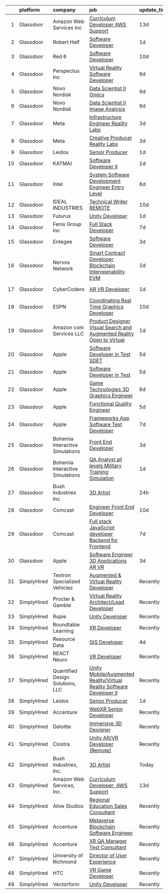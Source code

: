 

|    | platform    | company                          | job                                                                                                                                                                                                                                                                                                                                                                                                                                                                                                                                                                                                                                                                                                                                                                                                                                                                                                                                                                                                                                                                                                                                                                                                                                                                                                                                                                                                                                                                                                                                                                                                                                     | update_time   | location           |
|---:|:------------|:---------------------------------|:----------------------------------------------------------------------------------------------------------------------------------------------------------------------------------------------------------------------------------------------------------------------------------------------------------------------------------------------------------------------------------------------------------------------------------------------------------------------------------------------------------------------------------------------------------------------------------------------------------------------------------------------------------------------------------------------------------------------------------------------------------------------------------------------------------------------------------------------------------------------------------------------------------------------------------------------------------------------------------------------------------------------------------------------------------------------------------------------------------------------------------------------------------------------------------------------------------------------------------------------------------------------------------------------------------------------------------------------------------------------------------------------------------------------------------------------------------------------------------------------------------------------------------------------------------------------------------------------------------------------------------------|:--------------|:-------------------|
|  1 | Glassdoor   | Amazon Web Services  Inc         | [Curriculum Developer  AWS Support](https://www.glassdoor.com/partner/jobListing.htm?pos=122&ao=1136043&s=58&guid=00000181bda942f586cc6cafa32f538d&src=GD_JOB_AD&t=SR&vt=w&cs=1_a420fc21&cb=1656744395914&jobListingId=1007948569854&jrtk=3-0-1g6uqigp0g4d0801-1g6uqigpek60t800-babf0940e10045d2-)                                                                                                                                                                                                                                                                                                                                                                                                                                                                                                                                                                                                                                                                                                                                                                                                                                                                                                                                                                                                                                                                                                                                                                                                                                                                                                                                      | 13d           | Remote             |
|  2 | Glassdoor   | Robert Half                      | [Software Developer](https://www.glassdoor.com/partner/jobListing.htm?pos=117&ao=1110586&s=58&guid=00000181bda942f586cc6cafa32f538d&src=GD_JOB_AD&t=SR&vt=w&ea=1&cs=1_5e178aaa&cb=1656744395909&jobListingId=1007974618893&cpc=FA84DF7EA1EC2398&jrtk=3-0-1g6uqigp0g4d0801-1g6uqigpek60t800-afae8cda0f540a07--6NYlbfkN0CpzDdaQkua3np5pkmj49lKioZwmwxQ-yx5plwbYmV_M2ppq9rPgMqLXxFCpvuld40sdw6HVxzPn3nitMiZbhq-3d7eMaoXamkE6P0e1elFbOMY-3Bsm7b-C-LN0VwDVOYBp44i9py0Dbed-1tHBFo3YNg1-jqZxPqetbdJjw4upjxCElyoYBJjJEtExfvoABrAiygxNc4e549rW6SAA9jMV749sZkON6s2GUGx8eXhQ32bAAvl3uFjO8lJKAaSc86lK0S66fRH_DQ4kRqDQWhFlnAEcLotDmMdbSZ8ychGSUeZukcdFLtMmknzzD-AOdxQVjZhotsS5o1ZF26F1uZHFOj329OXRyvOWbu0CbfDbmYeyJMtgP3CtjQcUb7JMvNjhQyzE6XhVbsFMpNwsfZLWO65dLBnoYCeUJMwXPQBBrIcBu9NSYWWu28T1pw03aHsqKc8D_IKtB60JHdrTLkucPJOm3aASX8pPm3lyl0gwa5c9X0ytkMPKmqwTaX59ea5M3-m_spsRQ3hX3jlyLaGxxCe_qVxeLXSMaT5Lts5rRiAYCgqfeIa1L1Ut1QGq_E%3D)                                                                                                                                                                                                                                                                                                                                                                                                                                                                                                                                                                                                                                                                                                             | 1d            | Chicago, IL        |
|  3 | Glassdoor   | Red 6                            | [Software Developer](https://www.glassdoor.com/partner/jobListing.htm?pos=104&ao=1110586&s=58&guid=00000181bda942f586cc6cafa32f538d&src=GD_JOB_AD&t=SR&vt=w&ea=1&cs=1_d52e53f2&cb=1656744395907&jobListingId=1007954506966&cpc=9A35C3CDC9AD954F&jrtk=3-0-1g6uqigp0g4d0801-1g6uqigpek60t800-5c4ab0b83e9db3fd--6NYlbfkN0BKgzQyzTF1Q9mOsR1amaS-juVGLjHt5Cdom-gEF9y-xS0Vel0hhr33OUoAFojkZTzCCxyAhIwoQ3SKk3r6crmKD9iTbnHnckuIkOAw5our6bD3BudqyrmfNQD5cy0RhvJxJo-ysTYFanxeGh09IpdfdRulBhDWqkk0Jq2ImeYR9SWRM0iCMeUKtOM3fPJzZToaZ9JKTOn8o6i__sjxJlDo3ar8KuDH95H50rznH7vWbkqrhrvLoFIMbUrC-CW4rslQFpKk2v4E4_6db2QIW-rjaHMgZG2R6WLajQ_GSNs5Il5V_45sobGv-8W-h7MX0lTOztzU9zD-oZEMrIo0_ABGlRkao67PGR-W1SKm6ERxHwqRfCgE-DJEOeUwk-yiksS1vkFtszww9ivaQbQHku3eVmMK_mhKx8WzoIzmqdeOYBnaaeURdiiEqFjsZjBb7WH-UkXpExSPxiX89uwiFhGl_q54uAmHq6miAGGKcRd5doTL9EfpR14BY4xAKjSU-eg%3D)                                                                                                                                                                                                                                                                                                                                                                                                                                                                                                                                                                                                                                                                                                                                                                             | 10d           | Orlando, FL        |
|  4 | Glassdoor   | Perspectus  Inc                  | [Virtual Reality Software Developer](https://www.glassdoor.com/partner/jobListing.htm?pos=101&ao=1110586&s=58&guid=00000181bda942f586cc6cafa32f538d&src=GD_JOB_AD&t=SR&vt=w&ea=1&cs=1_3fe9e794&cb=1656744395907&jobListingId=1007956905813&cpc=CB2768E455C10F6C&jrtk=3-0-1g6uqigp0g4d0801-1g6uqigpek60t800-59e615e1742d7459--6NYlbfkN0Bi-g4OEguhQEx4pjzkmulzkFDPdVMQm6g82nLRMcVRUAXQonzRVMraztfFi3hq-X8BqNUvSruIs_Y8xqS0fJlAD7HX_UTE1_3bPg-z-tc5mDWvO6UabzGvEvNSnhODNXWlVzKfOPlPGPm5Rzd1RrLMZ_7KVNmJ-ATbBgp9dsxp-fMI4ncZVRL8Rs1widNeAvyt68zQay8m4dXcu2PwTeSn_Us-hMtkyMNJafWPLOWYCM4-h9-plFQQ6G6dFYfMzlBX9FcjnMtJkjvScNsMR0zMkrI1-pO6TZ9RpJC8QQeXlbzLqCfJat8YjpwWAzfLh97AcfMJaVkSctKDJk8MKmm0SDNnWPOTYGrMcTwhU8t_LS_d7Iqhrv4GNEvEHx7kUQ7OgMg80ijg9ouVCqFboVHdt6Xl0DmFRRug-d-mg4wbhlz6i7zuDSY29dipPA1T43G1eS3b_WZwB0Z3kqtxzvcaLYYi3cGyfywkvlyQ5zy01rd1PLW6DAjpUlxmTi4rpTcUV2WoRWac_w9oNFygUmpN)                                                                                                                                                                                                                                                                                                                                                                                                                                                                                                                                                                                                                                                                                                                                           | 9d            | Austin, TX         |
|  5 | Glassdoor   | Novo Nordisk                     | [Data Scientist II   Omics](https://www.glassdoor.com/partner/jobListing.htm?pos=103&ao=1110586&s=58&guid=00000181bda942f586cc6cafa32f538d&src=GD_JOB_AD&t=SR&vt=w&cs=1_f8a842de&cb=1656744395907&jobListingId=1007957685554&cpc=B4454408B5C4E155&jrtk=3-0-1g6uqigp0g4d0801-1g6uqigpek60t800-7639f3c7a41c07dc--6NYlbfkN0CwTb2KBSy5XqLXEHj5_mYBmDWKOk7XTvk_LICJOppi7cB4B2F4ZeEB2sl2BCaugXbBE11wbmo46wAaveOc6lRFeJJdUOxqQ6-eF1yV8empmDP89pGxOhAeCmHh7nN2M_tnHeNFSc2H9JF7dPZULunwdrHxI8oZuxqNFB_n4YzbBnkwXIQ-FQajQBlvzb4BvSqwlrGRYXnx3-sIzR4TdRbrlgUjjWt4cKibbib-KAzb87VOpJ7zgYUGJeEEZ_UywyJblKDdulvNJxiv2F7Yy8KNwFPMIQM8OJB-_T-f-lM6V5jQoaXogENpKO_BqAEMzc-aTXT-7ZFVZgHcJBvwoiVXh-BMAKEqMKTa2pYaUE-PxUQ0raoClLfbx73vStT_zYhQ4OEUZ4YShYJGGKB3_W28JhPKPexxIT_bAHbDMQeT8eqo3EmZ0X3TswA969qzd2toLgFUJWudnSx9r5ZxniBXMdOm3O3OmWXQcUbkiaP4plQpvp7R8EOOFV5YftRIOSZDVAP36tXOkMR_QsoXvSJrs6yfoI35xKQi84wWzmJDzAWuo_HoZgJSkkbCsw2gPkZnrqwfiAbVXid_ilZELbXfkaVWM7qlvYgGmhdFagVcyX4A5Cod44HTX03AADVYyCQImJXOR4RwLj-LV5jgKXEZvQ2ZZ8aW5b4%3D)                                                                                                                                                                                                                                                                                                                                                                                                                                                                                                                                                                                                           | 9d            | Lexington, MA      |
|  6 | Glassdoor   | Novo Nordisk                     | [Data Scientist II   Image Analysis](https://www.glassdoor.com/partner/jobListing.htm?pos=106&ao=1110586&s=58&guid=00000181bda942f586cc6cafa32f538d&src=GD_JOB_AD&t=SR&vt=w&cs=1_8b8bb6d8&cb=1656744395907&jobListingId=1007957685553&cpc=BFE8C4BF51BDD557&jrtk=3-0-1g6uqigp0g4d0801-1g6uqigpek60t800-4aafe7ea5fce443d--6NYlbfkN0CwTb2KBSy5XqLXEHj5_mYBmDWKOk7XTvk_LICJOppi7cB4B2F4ZeEB2sl2BCaugXbBE11wbmo461gY9Jpnt0hb0w2VpnDrneSjfQjHs5s8D-V3b-BUuoYO_jc7C5ko7rCxtQGcSyS4LchXqDOQFF1q9ZXbf7VnOAQGmLCFSOcJHcJr2sbvjc1zRtSoBG5x6eQaFHdsCV9InOZrqN9ANy8va-K90DVL26tb4La8MIxbfyEGfjMqmufzDv5DyNFIFai1GELYDuRHitGG_9X14kDJTniGhqCtHJqjRKCbKUL98kC1oBoREFqVblvz0A62ZnOrPHjnc_9jfz-EiU5Nz4PzD5SUq2o2hCBO8xx6OrStCeCPU0Ixf5RXO7Qxkd7hZP3GT3AvSFVnjSSddlppYMf8sNfMQr_VP8Si0IfO_yijxnRotfu3YA8-E9SdtfbA8pa0r-_EYnIua2-fqZWJEGTvqiaUxaFsibZ1T2_T1KVCjIH5wTqOd4KDfpv3wCUWc7FzS494a08zv7dUFxxqAvCpfoB1rsdZX9b8OaFTrhRkvgz3ZfV1mGIjdRyMIn_IrTeF_9hO8PS-z93DJjcnjM_A8WuudZXGbSdNLmAhXJjSBhA2Sbu18Hn0GjJLyyIKLVhU9JYwEiwfbMsRrmAvF-cqNZNQ1zloAqZGOIEwTvL-_pWWK3f38eaV)                                                                                                                                                                                                                                                                                                                                                                                                                                                                                                                                                                                | 9d            | Lexington, MA      |
|  7 | Glassdoor   | Meta                             | [Infrastructure Engineer  Reality Labs](https://www.glassdoor.com/partner/jobListing.htm?pos=126&ao=1136043&s=58&guid=00000181bda942f586cc6cafa32f538d&src=GD_JOB_AD&t=SR&vt=w&cs=1_e8d96aca&cb=1656744395914&jobListingId=1007969502454&jrtk=3-0-1g6uqigp0g4d0801-1g6uqigpek60t800-d2e0e646ecf137a1-)                                                                                                                                                                                                                                                                                                                                                                                                                                                                                                                                                                                                                                                                                                                                                                                                                                                                                                                                                                                                                                                                                                                                                                                                                                                                                                                                  | 3d            | Redmond, WA        |
|  8 | Glassdoor   | Meta                             | [Creative Producer  Reality Labs](https://www.glassdoor.com/partner/jobListing.htm?pos=125&ao=1136043&s=58&guid=00000181bda942f586cc6cafa32f538d&src=GD_JOB_AD&t=SR&vt=w&cs=1_6b85e890&cb=1656744395914&jobListingId=1007969502444&jrtk=3-0-1g6uqigp0g4d0801-1g6uqigpek60t800-1b0d3e040e3835f6-)                                                                                                                                                                                                                                                                                                                                                                                                                                                                                                                                                                                                                                                                                                                                                                                                                                                                                                                                                                                                                                                                                                                                                                                                                                                                                                                                        | 3d            | Menlo Park, CA     |
|  9 | Glassdoor   | Leidos                           | [Senior Producer](https://www.glassdoor.com/partner/jobListing.htm?pos=102&ao=1110586&s=58&guid=00000181bda942f586cc6cafa32f538d&src=GD_JOB_AD&t=SR&vt=w&cs=1_adead3a5&cb=1656744395907&jobListingId=1007974173550&cpc=1F0B4AFDBDED0904&jrtk=3-0-1g6uqigp0g4d0801-1g6uqigpek60t800-47e66016e1754705--6NYlbfkN0CZUO70VSdYKA8PR3jfrSh5ljhqJhfDt0PzQCMubt8cRihWbmqO_-CcWTBwQGpXTiiJkuJv3WhArhUdHIjJz3GTRWpf3gR_uSQkfR6D_TmxkgwotN7J9sE48CO8kC3pjwshz4F3fDwen55gBxFm6aIWa1T3I-_pvM5hcGkWmPQWNzm9nV8PBVxrrBhK29sZXSWst5Q7eT8gRrx1-rf79KhVY8vKhfW20V1V1ne8F40CHyUTbU_jTrljekEVw2W8HWI99-pnYW2JeycNBlOBtrHK3093JoFQuq-5r4Vavw-NAKMVcjFvGSXN2K7diTPrMs57tcjmP6EnP2bM6n0quDHMXs1z9Z2NyuP_GEgs8DCdhSCF4ZVVe7X-Eds1gZaxYcqiYB0Q2GR9N3b4HErsFzmR9J7tIeqGD_qc9MMozg9X-DaClmYZLHTeYdOBbg-BZGI46wuD2yA9fgOHmJkYTr9OpujKwjEIMfV8BS2_TmzTuV1yk5Pzs_INRlltGskfZHWNWyJe6KiaOfEmPZ1fdfWXrGZj-ISlMgsQ4PFcjUBcDGlriAsbmSkqcDYncsrYKnJrJAFq074hXAZx_2pr3Xr5OhKYl7eZsF9rRr3BX4l5mg%3D%3D)                                                                                                                                                                                                                                                                                                                                                                                                                                                                                                                                                                                                                                                                       | 1d            | Reston, VA         |
| 10 | Glassdoor   | KATMAI                           | [Software Developer II](https://www.glassdoor.com/partner/jobListing.htm?pos=128&ao=1136043&s=58&guid=00000181bda942f586cc6cafa32f538d&src=GD_JOB_AD&t=SR&vt=w&cs=1_a6f8b2fa&cb=1656744395915&jobListingId=1007972635919&jrtk=3-0-1g6uqigp0g4d0801-1g6uqigpek60t800-b5dd9492e2892df3-)                                                                                                                                                                                                                                                                                                                                                                                                                                                                                                                                                                                                                                                                                                                                                                                                                                                                                                                                                                                                                                                                                                                                                                                                                                                                                                                                                  | 1d            | San Antonio, TX    |
| 11 | Glassdoor   | Intel                            | [System Software Development Engineer   Entry Level](https://www.glassdoor.com/partner/jobListing.htm?pos=127&ao=1136043&s=58&guid=00000181bda942f586cc6cafa32f538d&src=GD_JOB_AD&t=SR&vt=w&cs=1_c6833966&cb=1656744395915&jobListingId=1007963058334&jrtk=3-0-1g6uqigp0g4d0801-1g6uqigpek60t800-e7f00b98826daa01-)                                                                                                                                                                                                                                                                                                                                                                                                                                                                                                                                                                                                                                                                                                                                                                                                                                                                                                                                                                                                                                                                                                                                                                                                                                                                                                                     | 6d            | Hillsboro, OR      |
| 12 | Glassdoor   | IDEAL INDUSTRIES                 | [Technical Writer REMOTE](https://www.glassdoor.com/partner/jobListing.htm?pos=111&ao=1110586&s=58&guid=00000181bda942f586cc6cafa32f538d&src=GD_JOB_AD&t=SR&vt=w&cs=1_6a1f5a3d&cb=1656744395908&jobListingId=1007955352928&cpc=FAE5E775D180B2FB&jrtk=3-0-1g6uqigp0g4d0801-1g6uqigpek60t800-7e29d85f7c0862b5--6NYlbfkN0DrBF_zyngNjhBDtwzdBOfZtDHO81PL-xpvarob0pvLjpjgX4PZ3iaOvCSk71p--P03UgsnBMm1VfG0c_7d9-5vNfrz7wQQGM8EAP5_rR0EHrySvPE8-VhIsIMPLAjjaumV-pKonP-r_VepsAtz4DZ90SLDPwmR6OiF1obYVnjt7YJDNDFTbQ_ZASChfhDlDPhCoNtVOIVyNvFF4olaMRZyAhq3gLdQ-xv7sS8ofwl90bryNpuG5b-jvbo_9c3WuRZO_6-Pc0U0MZgGYUOgSC0E_p-Kg7RGYFQPqYzRiP1-2a0E9eSDGxz7Eb2IH_8DxsD0Roe-vAZihRZJZunT1qvzwX74RsRO5ektXelw7edGcLa5fc138OZFEHZryPSqFxRmkokwjuIoWicTcM-SRr3DMbFNSOECHmnTZRNj7VS6aWcRhtQHImv1c_Se5KojBlRVaKHEDVvi6QF3pBKbYZeTwsLHC4jTPQSht86Pb0kyqNoiwrS1zeqAi3O8viovaDeB01ZkY3b3ImIxIb-lev0RPKwf5V-9nY1_ReT486Q8AhHyl6mvANgGtv_hdFsabAIpSdpGB3NXTRvNOpuL7pDeQULLOLEf6Pt2tYsMmdP4iVgNmHV1bSXIIPEu072oIs6uzDZt1xK3ZzhBTzC7v4R_mC_DNwY_LpPU50TnbYc2Qr1OAxY54oRZsEfpBkoKgFl5S1r631oOoSzf2dCW77ire606O3bBK4MS6oZqfUnznc3O6fILkgTa)                                                                                                                                                                                                                                                                                                                                                                                                                                                                                                                           | 10d           | Sycamore, IL       |
| 13 | Glassdoor   | Futurus                          | [Unity Developer](https://www.glassdoor.com/partner/jobListing.htm?pos=124&ao=1136043&s=58&guid=00000181bda942f586cc6cafa32f538d&src=GD_JOB_AD&t=SR&vt=w&cs=1_bb01e48b&cb=1656744395914&jobListingId=1007975388595&jrtk=3-0-1g6uqigp0g4d0801-1g6uqigpek60t800-47b83538bc10ef9f-)                                                                                                                                                                                                                                                                                                                                                                                                                                                                                                                                                                                                                                                                                                                                                                                                                                                                                                                                                                                                                                                                                                                                                                                                                                                                                                                                                        | 1d            | Atlanta, GA        |
| 14 | Glassdoor   | Fenix Group Inc                  | [Full Stack Developer](https://www.glassdoor.com/partner/jobListing.htm?pos=130&ao=1136043&s=58&guid=00000181bda942f586cc6cafa32f538d&src=GD_JOB_AD&t=SR&vt=w&cs=1_1c64159c&cb=1656744395915&jobListingId=1007962470875&jrtk=3-0-1g6uqigp0g4d0801-1g6uqigpek60t800-7fa26c6614946b18-)                                                                                                                                                                                                                                                                                                                                                                                                                                                                                                                                                                                                                                                                                                                                                                                                                                                                                                                                                                                                                                                                                                                                                                                                                                                                                                                                                   | 7d            | Herndon, VA        |
| 15 | Glassdoor   | Entegee                          | [Software Developer](https://www.glassdoor.com/partner/jobListing.htm?pos=115&ao=1110586&s=58&guid=00000181bda942f586cc6cafa32f538d&src=GD_JOB_AD&t=SR&vt=w&ea=1&cs=1_c94531d3&cb=1656744395909&jobListingId=1007969066831&cpc=AC285F3A3ECA6BB0&jrtk=3-0-1g6uqigp0g4d0801-1g6uqigpek60t800-1cc9a720b2ef69ca--6NYlbfkN0D6OzZjpD_hbicRkMZwNNvvxSeL23iIfvaC4EytleQ8zDIpz0YQ5KbISa7_Zvw6kCwWk0bztT2ND0rLy8l_JgJIqC6pVja7piBhX6YVrJuEc_pBLmjUEBI6lwdoF_gJ749U6okgPYSRPvBMYDggPEVQx-S1DUfyPpyfQC37CONM7ItdCY4KIF8hpJrD5bAoE08ueFefCXE42rUECXuuar4E3xKfgHqvJNVIHfssjEgYakXPszMQ2anC12VHOY0wa8-yArFNtnwKpAmUiBVpYf_gvz0B5sWciUYldfdgQX9y5yZDexDcdnii650pCbW-Db54AyoVREvssJpBeQWYoPrOGwlkEDxV3Ajq6InTz4Xu98v0FQbIeuUH--DYN-Eb7wJP99IA3W2r1r9cUGt1zQfBL2JbbtUTANN7AyX5SEtQKuaBm2npaQJM89WkQCaumUje2n2LrihUI7fxKCm9iH5QmX4hWQ23HUu6Ukg-Bx5CShqNwriWhA2MNRc5TsNDXcc%3D)                                                                                                                                                                                                                                                                                                                                                                                                                                                                                                                                                                                                                                                                                                                                                                             | 3d            | Bedford, MA        |
| 16 | Glassdoor   | Nervos Network                   | [Smart Contract Developer  Blockchain Interoperability  EVM ](https://www.glassdoor.com/partner/jobListing.htm?pos=121&ao=1136043&s=58&guid=00000181bda942f586cc6cafa32f538d&src=GD_JOB_AD&t=SR&vt=w&ea=1&cs=1_c385a878&cb=1656744395914&jobListingId=1007970990431&jrtk=3-0-1g6uqigp0g4d0801-1g6uqigpek60t800-c6f3ba3bafd5b10d-)                                                                                                                                                                                                                                                                                                                                                                                                                                                                                                                                                                                                                                                                                                                                                                                                                                                                                                                                                                                                                                                                                                                                                                                                                                                                                                       | 2d            | Remote             |
| 17 | Glassdoor   | CyberCoders                      | [AR VR Developer](https://www.glassdoor.com/partner/jobListing.htm?pos=118&ao=1110586&s=58&guid=00000181bda942f586cc6cafa32f538d&src=GD_JOB_AD&t=SR&vt=w&ea=1&cs=1_72239929&cb=1656744395909&jobListingId=1007974917351&cpc=AC285F3A3ECA6BB0&jrtk=3-0-1g6uqigp0g4d0801-1g6uqigpek60t800-2ab3d714c4bba9d7--6NYlbfkN0CpFJQzrgRR8WqXWK1qKKEqALWJw739KlKqr2H-MSI4eoBlI4EFrmor2FYZMP3muM2QRV5nruVsIikvtryyrNWigeq7QaX9hAKL8tILvdVdLwRC5p5wFyBkA6gVdtkaeiS2GFNrwLG5qkWZkU0NfEkWuZBJfAvMl3upeNBmMO5XCfu4ogh_NbSHPA-q59HS5FZ5BiuE1YG6sYveEFPeVWKo_mRkqmGpEWFYqe_D_7-AOmkjoIAg_U07OLsQyU45UL_ZuR7MAZsehI1OVLxsXEfvKWRjmXJSW5I3QSdHOHjb6XnUNfDU2wztK6eSNZgNgFK1wLc5w5Qvrqas6hZOs3NwYjlkSxJZh2n7qAQVVgzi1UXuEAZOHJstSQ_cbQeGJ-VnxM8mGE3B3d8dlBxZXBMKT5N8K4KnFdOBFbh_g5KkNlIVtrBZfYGWSQrGdS9tAoShv3m-VhKjtLAt2qFDaCIGa4ZnXNNh1FabsDNBhu8M29dsdMB6TEHJLZblxc5pI1o2v5M-VBCU6UkbqvHmG_iZW71jluQSHOm-UtnCTHaJdm_0blgi4Y6D7V3xF7XKL5rCvmWdycIONdmdk8YdRfs3n-ac7Xe18DEgMIg0av5wtdaZRaEB55W5xpQ2tnPRqHtvGo9nmxPJgXGoPPcjNjPcv-t5OwcURjywZu4rujVktcLNk86FNQKL7IcqGcuDMjoSkWEPB-4QGSgqzR6fmOC4QQa4G5r5d2piIwiEYMV45coYEtNamXD5xO2b4UYQY0dL3I1eS3bnkeJeQA3v1VA8gpLARnzYRJiMRsQAoo_NzVP_r3QZ0npwm7ChDxHdaRvIOCJ-6IieQFkfj2JhZyJV5sL-NDsSZrbow6Lg5eErNWNacl8dj-KtwQium-Z2IZ_VMLuQWly2E4V6J_AclNSVlLCepWd6v7BXy6CivRECrTiVnTaR0R-K_GUEts_cO98r282HZ6P5mVsdUCNzwBq7zx3QP2Cq2s0%3D)                                                                                                                                                                                                                                                                                | 1d            | Cleveland, OH      |
| 18 | Glassdoor   | ESPN                             | [Coordinating Real Time Graphics Developer](https://www.glassdoor.com/partner/jobListing.htm?pos=105&ao=1110586&s=58&guid=00000181bda942f586cc6cafa32f538d&src=GD_JOB_AD&t=SR&vt=w&cs=1_91ee92b2&cb=1656744395907&jobListingId=1007954527640&cpc=DED3C32E22E90A94&jrtk=3-0-1g6uqigp0g4d0801-1g6uqigpek60t800-3bf1e19fdc7deb42--6NYlbfkN0DAFTyt7pbDCC2JPO79CSdi1dIb81yjczP5qsKcZIxgiYm3-7g-689Ur9xqU8QiYHXm6cj8mBLtdDwtBNZdWLbw4z7Mol2IX46XtTphJDI4PQsq0KOwrqLd805UhuK6p79Y7kXJ6Z5E7WE5oA2EwWbtVzjxqrUDvMU13GuEZ9PHhRPhg06oaXJF0BVjU1-OGC-rGbePSQe858fKxFKI46WiIPny28uLbJCa9EDos_W1trUUECuIwZcIe-_48F-f6lAfWNe2d3uFqRelQk94zJ2tLGN_gNCalQAWTMKMatl6fXanlzK-t76JoPuHRrWCOqyMz3PPP3wDlDvTuRtleaoFnFyCKDFsjNNEINWTyAWTnOd7lTOkMI3EP8qZA9YalQ-Y_Z_Wt1QoEaKcCHTMeqaTgt2R0Zsk42brf3YBbH_oVJpRxUmcLRF7y-6Gyy6D5Zzd-JYSEEvTMQ%3D%3D)                                                                                                                                                                                                                                                                                                                                                                                                                                                                                                                                                                                                                                                                                                                                                                                                             | 10d           | Bristol, CT        |
| 19 | Glassdoor   | Amazon com Services LLC          | [Product Designer  Visual Search and Augmented Reality  Open to Virtual ](https://www.glassdoor.com/partner/jobListing.htm?pos=123&ao=1136043&s=58&guid=00000181bda942f586cc6cafa32f538d&src=GD_JOB_AD&t=SR&vt=w&cs=1_2cb60c7c&cb=1656744395914&jobListingId=1007972412257&jrtk=3-0-1g6uqigp0g4d0801-1g6uqigpek60t800-38aa709dd8ee3159-)                                                                                                                                                                                                                                                                                                                                                                                                                                                                                                                                                                                                                                                                                                                                                                                                                                                                                                                                                                                                                                                                                                                                                                                                                                                                                                | 1d            | Palo Alto, CA      |
| 20 | Glassdoor   | Apple                            | [Software Developer in Test  SDET ](https://www.glassdoor.com/partner/jobListing.htm?pos=109&ao=1110586&s=58&guid=00000181bda942f586cc6cafa32f538d&src=GD_JOB_AD&t=SR&vt=w&cs=1_be965202&cb=1656744395908&jobListingId=1007965233642&cpc=AC285F3A3ECA6BB0&jrtk=3-0-1g6uqigp0g4d0801-1g6uqigpek60t800-d70364f3b63b800a--6NYlbfkN0BvKrLyj5gPmtZO9T8euul8TCxuuKNOtzRJOomxnwSEodTz2Bc-sPZlt2Zgji_QUXHv-LdDp85PUjm_XAEU-AtBU9Ano-vgMtiCJtxRz6qnWY-Ngwuy4L1CHllPpPuIN1B_qjqaedyqS_h4oSWwhDUXEyP6misBEowL9IQ2G_8XTZjR59RPu3eELmlN5k_YsniiUaSBYSjCHR5FmZ1XD45g_XWKWBhtyg3Hc6NRW6RKoSMe-zvFNFG5yVSfNHVpNphv1xrWBfI0GvYBbbEoclKkwTvNYcsw1jiiv8i4TMlqjaCncpw-jS9wXWxJAkDDTVKt2eyvQpBFW26I3Un3_94gATRwNLGBYwulcfwARQlOqnlRoSi7Bvxsg_Vh5fdre5QvEXxUZEgOJKVa_s73OZj1OU538348l5fjuqARg0AnejzguFfu_LHWI59_8jGwYUg-pRkZs6yDqcOr_eEkv2n-hy76zShRWY2LJgcIsv8XfmSD2lC3T8jMEegIF2QWVmQS8rntVarWOcWTdMjTaAWtoGup9xdVbNLXoE9GPNY-nPIzGuQ0UdwSBSgv4EoZtuoOmlwg2nQ40cOgIt_abT6S5aZhxL3UUD8ZCw_iLA5areIIU6zDCTlqy10R6h8EXVwb1zpTr36BtETJPLIHiM8RSmqXP1SOAKpah9eXba3o-5u6XzjfT7J7rFTDUS9AJqEu_FHntb6Qna0zoPEPYnaPR1IstASDRj269glqundqMtzYKoK7lRUj1p3qHsmxPwP1vf6zR32u547sxOVhbidogZs-V8IUmSVsawWxnj_SEqgovrUJX9QQNACUK5iAOOECyXvcWz3Ifdrlh2ddgWEhGJaDojM53bgwV0sIY-izrCxFMpci3-DxNM5cJbM9_oFzjrCOEfNvps9qrMNmmZNnHLvTdwtQ7i8f6seLBGiQ2MmnhjWw1KcM-fOaUoVdiE48S_29Y7sr6PMpmmv-l8k1)                                                                                                                                                                                                                                                                                 | 5d            | Cupertino, CA      |
| 21 | Glassdoor   | Apple                            | [Software Developer in Test](https://www.glassdoor.com/partner/jobListing.htm?pos=110&ao=1110586&s=58&guid=00000181bda942f586cc6cafa32f538d&src=GD_JOB_AD&t=SR&vt=w&cs=1_fc4d0c20&cb=1656744395908&jobListingId=1007965233608&cpc=F41FEAB56D215062&jrtk=3-0-1g6uqigp0g4d0801-1g6uqigpek60t800-2d5150b56ce660db--6NYlbfkN0BvKrLyj5gPmtZO9T8euul8TCxuuKNOtzRJOomxnwSEodTz2Bc-sPZlbtkML8D-m4rgwDOQs48OFgIdZw4kPA3JQnDRPdqwepWP60EVyi8nHl1s-LQmrHZAz_TPp7Qw-dnz1w1EAX2U6FfqOYuf1I0pfgX6VvvRNjBefycHOGl0BdubndyK4pakLp8_Lsp7EMSv6MQff5TiJ1j5MaaRmZ8vTWWwpIjVJM1EbErVl8Ivv0XovMafORsUPHxn6x2leIP2QsFtf6dXUDMstKK0yNPJAph0mZzJN-lHq3CcNGsM7UAWxm8IliKJjlvnIsD4dX3hwGcm-60GSxCEBmYIatHfu8Ny42mVxB3wOdq1VtnjYjPzaIzNiW92nchUww_t-SR49q74iptYQHmuYrLD8_gT4oAdVSHRXNSMpx5XrziiLuPTGtNwCF5Z45Q9NAjcnr9seKyLOQoVnzDbUmQClqmMgtVqygBMdUnx4DsuSMLHhjMGdR-vygEZfOY6dDnIUvMzADfnr1atMChXIqPhYcqqiudlHFuQelc4Bte8VJuybl7Fmvzo_QEhyLBghPJaKvW9rT7182TTwjJBRUuBmqGxnGykBrf-mScoA2gY5c8J8Ufj82zwiy9V5gY6DeoE3DElJDd97D7Eun0xfUCPznUJIJhAYhbPIA0TmrhdYvkQ3T28TdizMZkTDqNTFrPjXcfVoT2wbsur5mLHEaFXZV0XUzZAqmEv1GZpt65xKzbkOGBGFrhQV09EBeDca1rDdJOSPG1DEKkyuEWLPCDWiK-g3Zn47BZ6M-7z24htvZMjTc5mbhH37cFFCdxpdQMbbE2E3HRU-pRv109TDZa1qvaOd853XTeExHuVkKnSttmRWF8-CaMa-ssw7ZhD36HHioKnlnJZSi7MMuPD9G8rUaQVEVmFh2U8I80dmt-Ew7G2CO5wf-05SnVzNdjkbQ1hyOwGOHv3il1rjw%3D%3D)                                                                                                                                                                                                                                                                                            | 5d            | Boulder, CO        |
| 22 | Glassdoor   | Apple                            | [Game Technologies 3D Graphics Engineer](https://www.glassdoor.com/partner/jobListing.htm?pos=113&ao=1110586&s=58&guid=00000181bda942f586cc6cafa32f538d&src=GD_JOB_AD&t=SR&vt=w&cs=1_e83044b7&cb=1656744395908&jobListingId=1007963574622&cpc=334ABAF5D42DC775&jrtk=3-0-1g6uqigp0g4d0801-1g6uqigpek60t800-b26b9f2028e1d52b--6NYlbfkN0BvKrLyj5gPmtZO9T8euul8TCxuuKNOtzRJOomxnwSEodTz2Bc-sPZlADHp0xxmf8VmF_S-P0Ctzy4qWN3wxF51zBYH8iv5Bwc_PEIuo1glknW0x5WIvAYtTrxDLotyXeh63BCG8xRLtAe_beDd60UVoxOL0QwFqreIjpILypxP0_c0sMt-1BTvf1SxTCNHtnTwZv7zRtreBQIih6Y2JrY3kALk4Oapu0SOpSXBFi9M-bZAGQ_dj1rd4wRNNq6OvirnXveFt2ltbhMXBAAwv3bXvdWV4yGln6gCA0se591LYFtXPiKMhSQ06s3b2DeeRIS-zuJumJR3MXHCQxK_hb1xIaQEidmfY6luMIJu9yAQ2udmVMEptIdxMawj2mmJHz7pAsGQn-vXa-1szKzNBrxlH00-uDvzjCQFPaGf5W06iC3ASX5RV7w5cRKiDsqREdJLlipK4Br3xsy_m0QMFQxTCYUXxwu5D36k3So3zXHWehEUaltuWlHB6-dlIZB5Vlo8WY1IIv31xbbKEQVQ9t2Qg79LfuIGl7WfyLk-pImncOx_EXJk1dFBGrb5HtkFOetjyyw2ZTPOEQuTpqpqRRRtyVHls_jKCc8f4RjfmK_EeIXOFI3eo6GPeNCTWdHzc21Dm5YcBKBRq85xT5ossxm33do0pQ19IHvUIMXdlHEmGV8lLkxXoZ9m6ihvO8jQJwwrCmg_f_1jijVwBjZ0NZFNX89K49fybtw6Ng5keHdAyS4ZoppfKzJOQAaJrBAfmH0VNMl5wrK-QCDzJ84BlRu0bVpusjhTLJlbJTl3SItbWAL40g-a6urAoRcmSN-hxigtqva_zAIjz6Zzm2S_yKCQ-PJflcuEUNg8Kej9IKIOJgJAYVgG888sY5Izj7ie0WIC4NKd9ipouSL2fz31tSFRY_5cSBUH9bNezBWFKv4MLO71iWnNxlT77yv23GwQ6QhANLBSI_ceV8dil4auWVugWECNWKPot4E%3D)                                                                                                                                                                                                                                                              | 6d            | Austin, TX         |
| 23 | Glassdoor   | Apple                            | [Functional Quality Engineer](https://www.glassdoor.com/partner/jobListing.htm?pos=114&ao=1110586&s=58&guid=00000181bda942f586cc6cafa32f538d&src=GD_JOB_AD&t=SR&vt=w&cs=1_f171ae2a&cb=1656744395909&jobListingId=1007965233654&cpc=8795CF9063CD573D&jrtk=3-0-1g6uqigp0g4d0801-1g6uqigpek60t800-257c43b58a17f498--6NYlbfkN0BvKrLyj5gPmtZO9T8euul8TCxuuKNOtzRJOomxnwSEodTz2Bc-sPZlt2Zgji_QUXHv-LdDp85PUqrHddjAk_5QLDZTKcW0BS0__bEIDkeB8IDiQkNppn2gedTNk_gn0qP4cZI_7CdkSKFk3nhPOov-Yfw5CP5A6wEgJcGXQ1Bu-LppZ6F69AZ64F6bi8cd2QM-Fd1o_MNycLD3NQHukQ9uiXBQju9mMClORyFCk_Nh-EmJ7kbQg3e8yiufnkqzX1DeVN0rt5OBqAlfufi5bLguuiLRnGyE1p9b_TyTiPFqvX962HY4mrO2KgymD636mOjILrv2tBm_9mebRamvO_lOI4GKZ30U--R6BvHKLUhO1wpSXAKeJ8vMxlnPkERHnBj7oUK6BBXvLYb7xUbzxlS8XSszp818158M9nXe8jloFkaOBJG77v_2bxw5dLzUqW3yNzE4YrJOwnYCQW_u6j7Sm1Whey0so9djq0OwPKapS_8_rT-FxLE-FcxvNGbM2g2t_Eipmyp-HZtaOokMnKKzSsycHHkFKKA2XHqhP32vBsYK8j13Q_xkND-30W-f6nqG_QLhA-E169nlbIllKm4laxI9Hl_Ncevu8bLMApb31jgKIxyeYbQ5UasbHo4RLLRb6LiTj_J9UudlWpmf5TLymhKy-NVvhh0iyy_gqZJr_KZyYzXullw-DFbeIOTxYdb8HRIsT1-6j1AtI5zwMimgx5GyJH5HGI-rYuwYjZszDl9zIItBJVYUixTmXgCdnIPHAgnkjqTqMsLofCrOWOIkPjyfubzjpfH1XKunN8R0WSBFdjh7_hY8D51k77ZZP5KcK__0wBnxPydxaDMBmC-ZI_JW3zCrShoeRLFtoD1hV8HN37tMFbpKL4SKJL3pq_sojCQChoCh0qpylSpbXphrEaSKvc4MvPTMXHhD6HpRW8n8XYoaOz1vl50b_Ql22ZpHFC0clKsBcQ%3D%3D)                                                                                                                                                                                                                                                                                           | 5d            | Cupertino, CA      |
| 24 | Glassdoor   | Apple                            | [Frameworks App Software Test Developer](https://www.glassdoor.com/partner/jobListing.htm?pos=112&ao=1110586&s=58&guid=00000181bda942f586cc6cafa32f538d&src=GD_JOB_AD&t=SR&vt=w&cs=1_b9a059a5&cb=1656744395908&jobListingId=1007962892290&cpc=AC285F3A3ECA6BB0&jrtk=3-0-1g6uqigp0g4d0801-1g6uqigpek60t800-1c20fa75fae26320--6NYlbfkN0BvKrLyj5gPmtZO9T8euul8TCxuuKNOtzRJOomxnwSEodTz2Bc-sPZlt2Zgji_QUXESZZ3pMbYY3YoOyoRLFVu3I1kDWmVZx9xl4sikqjwQiMomz-QL5IJgMDPH2BurFbfd9XOIDs-MRIXcBhnHztp9BoIoUQvz2VNhda7pUS09vgIhpIsYMmcg0oVzGzm0khrt_FxnVED6UwEGEsU6uWXPv0uI9vbX6Xo_uJ6lnk_6wD3lk61xQfT_-mEHaNkuuOUwZQz0HllNOkcCacq5hoBPRvLDxnJuoqKbIg0VYbqlgCpErHyJkAUiuepvLDF68L_J5bOoBbG11cz2qfOyXY0eMNxcAqugYMdXWacJPwuIE0x2d04vpY9GzI5-tsKxfEVFuH-CJKr4xUkLIWRRgfCPCQK4the-47vfv9FA_TchYHkrMP2FG64dkcnDrPRBtZOn8Xy04Bt2DRR4OY9kdH14S7aH_nQ_lNihjTOKfVaapWdzJbdOysQSY0lbo-VYPCqNqJXnbsIxnPg6HbLRMAtQ-QTW8iSybzFjcC9reCChxnQTF8-71Ng0RNwqaelvf3luP-t7_V5QSL-S_QkI15wOYXNET0eblUpeGWx6n7BYAC5aerQ2-LVEmUAfAdixkgStMmsmH-p0ENBolh_bNh-Qkb-W3mPasx3UoeZSTCtfLpd9QcEnvp1JumFQl0O7lOBgKAtxsD5s6fYQ1er5WNGDQX72zAy17Wn8C6VrRZ56PWcUodZnFXcAVDjSODcUUbvWw9CtbWcUkGZybcI_H3aN4QUN5mlRCI3NkYJuIn7tg_yLRmtsDdJtEkxJgFrGOW_biwo7W_gtsw35ZGvv6ampS2kbVJwuNB5OEtxbaN1cfwzp_6JknHQ_3G0-7bVYFGCt-t6c9H0E9ij20z6CvsX6a8qXl71G5Uf-r9jcoIAzAfmD-KITVuvPsvMsh_kG_brhT53FmhEe5PLLbnDl9zdHQkpAkneKi8I%3D)                                                                                                                                                                                                                                                              | 7d            | Cupertino, CA      |
| 25 | Glassdoor   | Bohemia Interactive Simulations  | [Front End Developer](https://www.glassdoor.com/partner/jobListing.htm?pos=119&ao=1136043&s=58&guid=00000181bda942f586cc6cafa32f538d&src=GD_JOB_AD&t=SR&vt=w&ea=1&cs=1_29ec5d29&cb=1656744395909&jobListingId=1007969748044&jrtk=3-0-1g6uqigp0g4d0801-1g6uqigpek60t800-4646b78f974fa0ff-)                                                                                                                                                                                                                                                                                                                                                                                                                                                                                                                                                                                                                                                                                                                                                                                                                                                                                                                                                                                                                                                                                                                                                                                                                                                                                                                                               | 3d            | Pittsburgh, PA     |
| 26 | Glassdoor   | Bohemia Interactive Simulations  | [QA Analyst  all levels    Military Training Simulation](https://www.glassdoor.com/partner/jobListing.htm?pos=129&ao=1136043&s=58&guid=00000181bda942f586cc6cafa32f538d&src=GD_JOB_AD&t=SR&vt=w&ea=1&cs=1_5270f4b0&cb=1656744395915&jobListingId=1007972622348&jrtk=3-0-1g6uqigp0g4d0801-1g6uqigpek60t800-cbb3b4ddc29e6975-)                                                                                                                                                                                                                                                                                                                                                                                                                                                                                                                                                                                                                                                                                                                                                                                                                                                                                                                                                                                                                                                                                                                                                                                                                                                                                                            | 1d            | Orlando, FL        |
| 27 | Glassdoor   | Bush Industries  Inc             | [3D Artist](https://www.glassdoor.com/partner/jobListing.htm?pos=120&ao=1136043&s=58&guid=00000181bda942f586cc6cafa32f538d&src=GD_JOB_AD&t=SR&vt=w&ea=1&cs=1_b9ca100e&cb=1656744395913&jobListingId=1007977275239&jrtk=3-0-1g6uqigp0g4d0801-1g6uqigpek60t800-0ec8095e828bd05b-)                                                                                                                                                                                                                                                                                                                                                                                                                                                                                                                                                                                                                                                                                                                                                                                                                                                                                                                                                                                                                                                                                                                                                                                                                                                                                                                                                         | 24h           | Remote             |
| 28 | Glassdoor   | Comcast                          | [Engineer  Front End Developer](https://www.glassdoor.com/partner/jobListing.htm?pos=107&ao=1110586&s=58&guid=00000181bda942f586cc6cafa32f538d&src=GD_JOB_AD&t=SR&vt=w&cs=1_08ec3d5f&cb=1656744395907&jobListingId=1007955239932&cpc=F45C15D234B746DE&jrtk=3-0-1g6uqigp0g4d0801-1g6uqigpek60t800-749f8bbfaad08386--6NYlbfkN0Cj-KmZPsf9w80C8b1WzNVrlanjD2SXJjxuCbUWHsXPZlTAgGmdtIUzoKTi6fK6WvZxlOqocUBgxESdj9wNZrzZ4PcjKZSpD3MyttYogRQSb2eC5pLOtKrNnsjagYyqJ2w-mIflj5efnWGBrnfZWuFx5jltknDcC3kzrPr8n4jcHqKXfQLBVPKAA3AdUqyPjgBHZuTmDcu5sj_OsLrHsr6f_TW3JWQmMOWZphFMhl9V7Hd9m9f5gWBr3YaX4gEA32Y6PJxQoVHKfSgfT9e-lwmbTMXLOfynoURN-zZs0cQGKK5oLo71WVUoxVV94CXLLUf1muQsNMS-D_rd4y9kw-J4ox1Eu7OsVrIRfMfx6_qDFt_yoP_UxU5GPtqqi6vFdNHAqolXGhbUsBW5JakFGqNlAJgVI0rrapZIsgLvZIe4uXL_r4if7jxXA9O_y9jl16meaCJzf6h1cw1a-jOEtCWaUXYyW6w9qnc8ixK4CNVfLN80yRjhStnccgGGUk-Mc1CEkQkcJG9DF06hf3urlm1FyxwKhihXAjcSJUMR5AjfsQjsDYEeFW1birXUwW3l5Mb5dmu-lrxdmaRcxNN6PfJnOay9_uFH-uE6WYUJWAN-6cGDcKrVznMY0249leQQOscGm0Bo7b3cIVEzjSW65zQIrn9NE_MtuxZNSUGdM0k6u12vzvtosZ8KGRO7tXWYI8ok1WcCFp4z12IMtYUN6YqGkOZKvvyFMjJgsUm9UFDIP9vlnn5HGoI5uJaTj3BJwDWJn8d3zqfTbSN_Lj9dQh0kNACtSZ7SfNKLY__VbRzeKWqDSUvnqzghCfGqOa2yAHOf1lph1eDZlsOIaP478Fus8dioTHZ1ihDkmCQKDAUTbMWP3tY3ztqjIj83UoxHtax3rlQu_XgxhLE1XSRtNEwydU1FT-4ghZm9X7kkV5TmtQJ9Dm63sO1nTnTj2SUgLn33RR8wltQj-lqktzKgF_o_1QLqe7hAm3OxKdCSSE1ecr5jSqU5FVRi9Ajt1q3_F5geRueph8QcCYWU_6wXlYq_kbEmfcJ7s3dlcIm0FaZefQGJ7mGqDCnnEHslE7A39YA-GSH2--nNZtp4_Xoswc9ZMdMqOWuPFnKKdt2dj3i355SRTh9W9dOU4jiIEo9091IZ3E1NYnnbKCFPPSJwmq_KzcTRho7rJ-82z87un_ydNEokmujbDbYm)                                                     | 10d           | Philadelphia, PA   |
| 29 | Glassdoor   | Comcast                          | [Full stack JavaScript developer  Backend for Frontend](https://www.glassdoor.com/partner/jobListing.htm?pos=108&ao=1110586&s=58&guid=00000181bda942f586cc6cafa32f538d&src=GD_JOB_AD&t=SR&vt=w&cs=1_828f8d9b&cb=1656744395908&jobListingId=1007962513891&cpc=1D891ED3EFC3904E&jrtk=3-0-1g6uqigp0g4d0801-1g6uqigpek60t800-7c172bbc971df9d0--6NYlbfkN0Cj-KmZPsf9w80C8b1WzNVrlanjD2SXJjxuCbUWHsXPZlTAgGmdtIUzoKTi6fK6WvaUf39ekFPA7a9BaEkmMaE0FhrvH-SezrB2yTfolnkLmwX30Ck6IDElmp8P_gB8OSeDh_3ogdgdeDdLnB2-riWHtHZ933HasnbmzRrt3VZu2Yh-oZ4J74gm8xo1SyvnR2SfYibjQLdNiCYERzmkzifSRWkCrUeuBW1bB-c82lpL3pexey8RkrJAmODodE7JXYQNNXxDyZS9c3E6ybPJ1HyHGgSmwSWNTFZTg52hUQFmCgzLhozw8aflrplhMPDiDOV42i6VElMz_LbHaOZ24S119PtOCFUoNdwBCV9ZP3mu8aL3uHBR321elYngbhvUoMtXBXM4QloXCpn-s6pV2fsPCREjFslzRhwwtX_8qv9bCxTqyF8HBH4HlJ9VtU9DOxbatzOzpXtaW7vf3bFVQor-64R83yvn4ytkggkzysuPOGsj2clIRV4COHCFb_jjo96Q6gKfMaqaI--08cIw3obQExU2TMk4LHoTxLNy5n6OG9v1_rIVrsz7JvYvSGNGYX36k_ChWA_JL4M8YOSWwhSv_aELQGMnqxBrhRNOxBKds6jO-Vrq64WGhmg3yAonuIjem8A-DcPTqSHzxHroe4sRl_jE2x0ZXc_s8QnwosBhyoY_1lFeo5ukvvuonem0-yWFj8pkHqq5yy5uQvTv6GVWJ5uLdMeIXM7Wfghs8YeDUMMJeSXJhTRPXJiIYzb2Ko-ktdnFaCWUaRNofgCA9O5EQHV6Stupao2ubLRX-zsaSpQPaK2WDkrpZ4w6Co9K8DDT9jkcAiW3FTzYHZ9ACdTs-AuwzCM38luj-_gtdgFUd3j7XBGWHXzPuCCe-b_ZXM6S3ChwwmWXUe1hZlh3QSrw8KyynWdgXKOh3T9cBO3AKtJvCR83iwJoYGu9N4M_2B77GhPZl0qucNQosEpPfFhu6WPI1_eZN50kyZGdSkFBMz1NK-neYJlQZF71rm2efyV9JLstXXjgOgQx5EyxbWUNXDuRzqjFHVg84pPb4h-C8ovZMQEDfJTnHh6KH_g8dLBp88h_nmgg0AIu3pPNvPftgLhX6_ldUUBtrvgA_C19k457DtBc-gKC1GUSHiYHqIGasFQFVYL5Xvzlh-arKA1_BYBViAl6Dwd9Zqa9LLfKEVZV9iTDWo0Xdea339i1_1lQKPi6LLtnkA%3D%3D) | 7d            | Philadelphia, PA   |
| 30 | Glassdoor   | Apple                            | [Software Engineer  3D Applications  AR VR ](https://www.glassdoor.com/partner/jobListing.htm?pos=116&ao=1110586&s=58&guid=00000181bda942f586cc6cafa32f538d&src=GD_JOB_AD&t=SR&vt=w&cs=1_6afb9c17&cb=1656744395909&jobListingId=1007969937651&cpc=F41FEAB56D215062&jrtk=3-0-1g6uqigp0g4d0801-1g6uqigpek60t800-3b614ad4587093dd--6NYlbfkN0BvKrLyj5gPmtZO9T8euul8TCxuuKNOtzRJOomxnwSEodTz2Bc-sPZlt2Zgji_QUXFemyjAuElibObwnx7-vOxUd-7WLVAUq8TyVeACBjdJ7f-pOi7R37x6qTa3Q1Qe8oHakW34rUAEHxODSFcML1oWfCXtIfqYlcDj2t5xTEI6tWUFDlWaPrae88lw0tOZkhRXhRqNcPRmn5QYBhyP3Cmst-DffqPl0Dj7IEWpuM82p08EYH6FPlhxL7M-pQ-FegFpCgQBvgP8uFiYZ7u7b8NFVei1Ru0TOWDkjp3WopLE18j3GYYIj4HPHxeO1k33NbJd7KruYAioIYLDFpTkqWVZkeY3lYT37Lji4cleSleqSHlz_1sJtcUecvkxsDWwfXOjyemoBDHpnQXXzRdenMvnGwOTqkosz-Yr0x01nGVjpG-dNY8Swb6libkYFy47VG2Jua-uzB5sYbwVQjnwfEMcnrYVzJONqsOZe44yeHg9wm3dM1esOQpyShc-R4_yHREZqWRZv11lXXTOd__cuZbBbmoKose6Ana4Yd8Cuce1Un0aOaHHzawOtt8wFa-IFq_jVSOUZ7EFAJKXjop-aPl1jgSu-ehMwxYhjt9HZijtLja3KhdbCRKlSgKlaQ0Q6caFxsGu1BTURZpc57bkEpPAinWtcXN1-zDs7Rwj6ncd7_A-BSIuXxlpnWoK5kcthsJI5vHacdVhss_ap_0huXV9SUpzOBYagsg2GiHG8BMWgwITIpqu7qRjJhAJj5J0r8DSGt1J9RXRLrcSELtkL038ZbBenUEdksh8sjYxRvRXa316AYDaQQo34S7KR9cfiUGczDg0yBvNBlXOwFXbDA3qWIOXgQObRV47Qv0jtNQbbi7tVDFtEoGt9B90u_Y9dhB5p1m1uidHkWbhqDMxt8iPLGitX1HAdrLPnLg25rmSTV537tcxcHinmCHABzHib-bolVS6cppXg4RJY1M_bjboiSNd0A5UhbM%3D)                                                                                                                                                                                                                                                          | 3d            | Cupertino, CA      |
| 31 | SimplyHired | Textron Specialized Vehicles     | [Augmented & Virtual Reality Developer](https://www.simplyhired.com/job/WarCGVOAlyofs08Gw0q0pAzYgJhuohbzr5-X3QZsyYsbjEkYULGVHg?q=virtual+reality+developer)                                                                                                                                                                                                                                                                                                                                                                                                                                                                                                                                                                                                                                                                                                                                                                                                                                                                                                                                                                                                                                                                                                                                                                                                                                                                                                                                                                                                                                                                             | Recently      | Augusta, GA        |
| 32 | SimplyHired | Procter & Gamble                 | [Virtual Reality Architect/Lead Developer](https://www.simplyhired.com/job/ozw_teaUirzci8ByWJu9iJSHaYKMrV4oho_I6L3xx-RWfhmJLo4BAw?q=virtual+reality+developer)                                                                                                                                                                                                                                                                                                                                                                                                                                                                                                                                                                                                                                                                                                                                                                                                                                                                                                                                                                                                                                                                                                                                                                                                                                                                                                                                                                                                                                                                          | Recently      | Cincinnati, OH     |
| 33 | SimplyHired | Rupie                            | [Unity Developer](https://www.simplyhired.com/job/M0Hn3gVyj3pBiM3V_UHRofn7fbQ6nBmYJQekvwH6rtciWcGj3zn4Dw?q=virtual+reality+developer)                                                                                                                                                                                                                                                                                                                                                                                                                                                                                                                                                                                                                                                                                                                                                                                                                                                                                                                                                                                                                                                                                                                                                                                                                                                                                                                                                                                                                                                                                                   | Recently      | Remote             |
| 34 | SimplyHired | Roundtable Learning              | [XR Developer](https://www.simplyhired.com/job/wOQuZ9koRYUSm1hEeqD5cBAg2gv6ZaNx9lP6DooZsrvy6adzC62lYg?q=virtual+reality+developer)                                                                                                                                                                                                                                                                                                                                                                                                                                                                                                                                                                                                                                                                                                                                                                                                                                                                                                                                                                                                                                                                                                                                                                                                                                                                                                                                                                                                                                                                                                      | Recently      | Chagrin Falls, OH  |
| 35 | SimplyHired | Resource Data                    | [GIS Developer](https://www.simplyhired.com/job/eXXuhMZMZ4yMTgUzAOzQkne5Y_sICI7f7-JWYH96olJep409Sjs1KQ?q=virtual+reality+developer)                                                                                                                                                                                                                                                                                                                                                                                                                                                                                                                                                                                                                                                                                                                                                                                                                                                                                                                                                                                                                                                                                                                                                                                                                                                                                                                                                                                                                                                                                                     | 4d            | Anchorage, AK      |
| 36 | SimplyHired | REACT Neuro                      | [VR Developer](https://www.simplyhired.com/job/fi1aAetybFxegotvIcFctOAavufGbPAJvO_buCkB2Kp3VZ_lz6jVgg?q=virtual+reality+developer)                                                                                                                                                                                                                                                                                                                                                                                                                                                                                                                                                                                                                                                                                                                                                                                                                                                                                                                                                                                                                                                                                                                                                                                                                                                                                                                                                                                                                                                                                                      | Recently      | Remote             |
| 37 | SimplyHired | Quantified Design Solutions, LLC | [Unity Mobile/Augmented Reality/Virtual Reality Software Developer II](https://www.simplyhired.com/job/7t6CFdb7aB7ekjwk1cZ9W3pmTSQzOO8XZh2rrSTTgStITmTxrorfig?q=virtual+reality+developer)                                                                                                                                                                                                                                                                                                                                                                                                                                                                                                                                                                                                                                                                                                                                                                                                                                                                                                                                                                                                                                                                                                                                                                                                                                                                                                                                                                                                                                              | Recently      | Remote +1 location |
| 38 | SimplyHired | Leidos                           | [Senior Producer](https://www.simplyhired.com/job/DwZNWEELP0ACuk65Wmcm43hc-FQhLLh_kgOKNBcn6sBUEP9nQ7sbag?q=virtual+reality+developer)                                                                                                                                                                                                                                                                                                                                                                                                                                                                                                                                                                                                                                                                                                                                                                                                                                                                                                                                                                                                                                                                                                                                                                                                                                                                                                                                                                                                                                                                                                   | 1d            | Reston, VA         |
| 39 | SimplyHired | Accenture                        | [WebXR Senior Developer](https://www.simplyhired.com/job/KFi0w9CmC8Ji7UObiuqtgV_ovKOVm0FMMjLfYpxV6h6IQymtHzq8Vg?q=virtual+reality+developer)                                                                                                                                                                                                                                                                                                                                                                                                                                                                                                                                                                                                                                                                                                                                                                                                                                                                                                                                                                                                                                                                                                                                                                                                                                                                                                                                                                                                                                                                                            | Recently      | Cincinnati, OH     |
| 40 | SimplyHired | Deloitte                         | [Immersive 3D Designer](https://www.simplyhired.com/job/ws-E4ecPYpcziyjxGhJEJTeNF2HQnm7G4AKv4eYugIFsYCOoq2caIg?q=virtual+reality+developer)                                                                                                                                                                                                                                                                                                                                                                                                                                                                                                                                                                                                                                                                                                                                                                                                                                                                                                                                                                                                                                                                                                                                                                                                                                                                                                                                                                                                                                                                                             | Recently      | Suitland, MD       |
| 41 | SimplyHired | Clostra                          | [Unity AR/VR Developer (Remote)](https://www.simplyhired.com/job/Z1VKUCQBOT3Ts7GmKbQNA3IybBKS6Sth5WXSkNoNgd8tAb_Jg26Wpg?q=virtual+reality+developer)                                                                                                                                                                                                                                                                                                                                                                                                                                                                                                                                                                                                                                                                                                                                                                                                                                                                                                                                                                                                                                                                                                                                                                                                                                                                                                                                                                                                                                                                                    | Recently      | Remote             |
| 42 | SimplyHired | Bush Industries, Inc.            | [3D Artist](https://www.simplyhired.com/job/F9LpAoLaVms8SEq-YsZMdWfe9E44Nf5Xm56BbYdqnOb9oFEtN5WorA?q=virtual+reality+developer)                                                                                                                                                                                                                                                                                                                                                                                                                                                                                                                                                                                                                                                                                                                                                                                                                                                                                                                                                                                                                                                                                                                                                                                                                                                                                                                                                                                                                                                                                                         | Today         | Remote +1 location |
| 43 | SimplyHired | Amazon Web Services, Inc.        | [Curriculum Developer, AWS Support](https://www.simplyhired.com/job/HK8u_W1s0Qj0XDr9nNnkhPX9sMTG6alrgg3-o7yRflu5mLBMl-pugg?q=virtual+reality+developer)                                                                                                                                                                                                                                                                                                                                                                                                                                                                                                                                                                                                                                                                                                                                                                                                                                                                                                                                                                                                                                                                                                                                                                                                                                                                                                                                                                                                                                                                                 | 13d           | Remote             |
| 44 | SimplyHired | Alive Studios                    | [Regional Education Sales Consultant](https://www.simplyhired.com/job/QAqA7QUqbofpgmrgm5hoZmVvqa7-CuL1UCwt8JQmFfhZ7ZvEqBmwSw?q=virtual+reality+developer)                                                                                                                                                                                                                                                                                                                                                                                                                                                                                                                                                                                                                                                                                                                                                                                                                                                                                                                                                                                                                                                                                                                                                                                                                                                                                                                                                                                                                                                                               | Recently      | Remote             |
| 45 | SimplyHired | Accenture                        | [Metaverse Blockchain Software Engineer](https://www.simplyhired.com/job/g_8a-g0dOzToUXP-5NBoXIqC7Qrfu-XCQtiYSWvbJgi_zZFU2tTmqg?q=virtual+reality+developer)                                                                                                                                                                                                                                                                                                                                                                                                                                                                                                                                                                                                                                                                                                                                                                                                                                                                                                                                                                                                                                                                                                                                                                                                                                                                                                                                                                                                                                                                            | Recently      | Overland Park, KS  |
| 46 | SimplyHired | Accenture                        | [XR QA Manager Test Consultant](https://www.simplyhired.com/job/k9KZY7DdPRSbLg6zYrwX0rQkbeHXUTvCcBqZaIk8gU0rKrYqLOqMRA?q=virtual+reality+developer)                                                                                                                                                                                                                                                                                                                                                                                                                                                                                                                                                                                                                                                                                                                                                                                                                                                                                                                                                                                                                                                                                                                                                                                                                                                                                                                                                                                                                                                                                     | Recently      | Chicago, IL        |
| 47 | SimplyHired | University of Richmond           | [Director of User Experience](https://www.simplyhired.com/job/s5CcLzud-CpFfx0tu3MSYmRSGpMAqNROwMnLQshkel2vTpmAHpLvew?q=virtual+reality+developer)                                                                                                                                                                                                                                                                                                                                                                                                                                                                                                                                                                                                                                                                                                                                                                                                                                                                                                                                                                                                                                                                                                                                                                                                                                                                                                                                                                                                                                                                                       | Recently      | Richmond, VA       |
| 48 | SimplyHired | HTC                              | [VR Game Developer](https://www.simplyhired.com/job/2pf63Ve6Gqz-fUtg9Xn9cnNmf2QO-7qlhrgvte6sKYdT-r1244ZvKA?q=virtual+reality+developer)                                                                                                                                                                                                                                                                                                                                                                                                                                                                                                                                                                                                                                                                                                                                                                                                                                                                                                                                                                                                                                                                                                                                                                                                                                                                                                                                                                                                                                                                                                 | Recently      | United States      |
| 49 | SimplyHired | Vectorform                       | [Unity Developer](https://www.simplyhired.com/job/Y-lwuRPv52-7OMCTN1P0OnDUz5X9Dx0dunctrkPGMbDdNCpeFCOmrA?q=virtual+reality+developer)                                                                                                                                                                                                                                                                                                                                                                                                                                                                                                                                                                                                                                                                                                                                                                                                                                                                                                                                                                                                                                                                                                                                                                                                                                                                                                                                                                                                                                                                                                   | Recently      | Remote             |